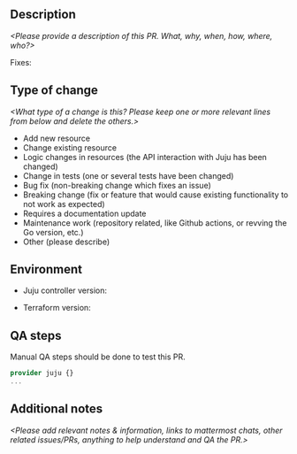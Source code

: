 ## Description

*\<Please provide a description of this PR. What, why, when, how, where, who?\>*

Fixes: 

## Type of change

*\<What type of a change is this? Please keep one or more relevant lines from below and delete the others.\>*

- Add new resource
- Change existing resource
- Logic changes in resources (the API interaction with Juju has been changed)
- Change in tests (one or several tests have been changed)
- Bug fix (non-breaking change which fixes an issue)
- Breaking change (fix or feature that would cause existing functionality to not work as expected)
- Requires a documentation update
- Maintenance work (repository related, like Github actions, or revving the Go version, etc.)
- Other (please describe)

## Environment

- Juju controller version: 

- Terraform version: 

## QA steps

Manual QA steps should be done to test this PR.

```tf
provider juju {}
...
```

## Additional notes

*\<Please add relevant notes & information, links to mattermost chats, other related issues/PRs, anything to help understand and QA the PR.\>*
